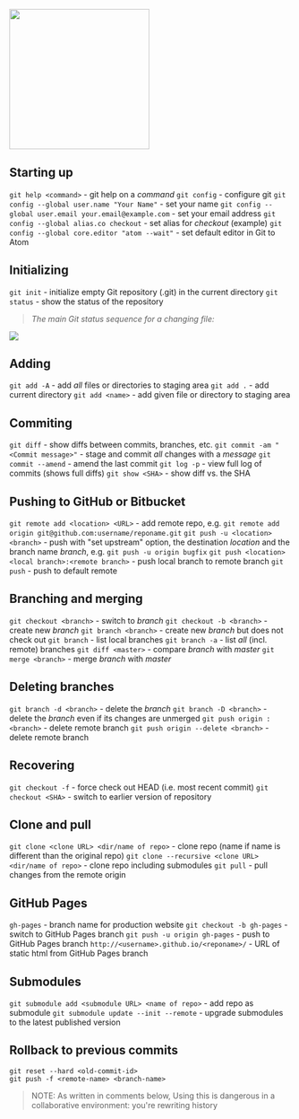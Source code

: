 <a href="http://www.learnenough.com/git-tutorial"><img style="height:250px" src="https://softcover.s3.amazonaws.com/636/learn_enough_git/images/cover-web.png" /></a>

## Starting up
`git help <command>` - git help on a *command*
`git config` - configure git
`git config --global user.name "Your Name"` - set your name
`git config --global user.email your.email@example.com` - set your email address
`git config --global alias.co checkout` - set alias for *checkout* (example)
`git config --global core.editor "atom --wait"` - set default editor in Git to Atom

## Initializing
`git init` - initialize empty Git repository (.git) in the current directory
`git status` - show the status of the repository
> *The main Git status sequence for a changing file:*
<img src="https://softcover.s3.amazonaws.com/636/learn_enough_git/images/figures/git_status_sequence.png" />

## Adding
`git add -A` - add *all* files or directories to staging area
`git add .` - add current directory
`git add <name>` - add given file or directory to staging area

## Commiting
`git diff` - show diffs between commits, branches, etc.
`git commit -am "<Commit message>"` - stage and commit *all* changes with a *message*
`git commit --amend` - amend the last commit
`git log -p` - view full log of commits (shows full diffs)
`git show <SHA>` - show diff vs. the SHA

## Pushing to GitHub or Bitbucket
`git remote add <location> <URL>` - add remote repo, e.g. `git remote add origin git@github.com:username/reponame.git`
`git push -u <location> <branch>` - push with "set upstream" option, the destination *location* and the branch name *branch*, e.g. `git push -u origin bugfix`
`git push <location> <local branch>:<remote branch>` - push local branch to remote branch
`git push` - push to default remote

## Branching and merging
`git checkout <branch>` - switch to *branch*
`git checkout -b <branch>` - create new *branch*
`git branch <branch>` - create new *branch* but does not check out
`git branch` - list local branches
`git branch -a` - list *all* (incl. remote) branches
`git diff <master>` - compare *branch* with *master*
`git merge <branch>` - merge *branch* with *master*

## Deleting branches
`git branch -d <branch>` - delete the *branch*
`git branch -D <branch>` - delete the *branch* even if its changes are unmerged
`git push origin :<branch>` - delete remote branch
`git push origin --delete <branch>` - delete remote branch

## Recovering
`git checkout -f` - force check out HEAD (i.e. most recent commit)
`git checkout <SHA>` - switch to earlier version of repository

## Clone and pull
`git clone <clone URL> <dir/name of repo>` - clone repo (name if name is different than the original repo)
`git clone --recursive <clone URL> <dir/name of repo>` - clone repo including submodules
`git pull` - pull changes from the remote origin

## GitHub Pages
`gh-pages` - branch name for production website
`git checkout -b gh-pages` - switch to GitHub Pages branch
`git push -u origin gh-pages` - push to GitHub Pages branch
`http://<username>.github.io/<reponame>/` - URL of static html from GitHub Pages branch

## Submodules
`git submodule add <submodule URL> <name of repo>` - add repo as submodule
`git submodule update --init --remote` - upgrade submodules to the latest published version

## Rollback to previous commits
```
git reset --hard <old-commit-id>
git push -f <remote-name> <branch-name>
```
> NOTE: As written in comments below, Using this is dangerous in a collaborative environment: you're rewriting history
